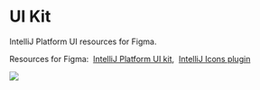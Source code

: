 <!-- Copyright 2000-2024 JetBrains s.r.o. and contributors. Use of this source code is governed by the Apache 2.0 license. -->

# UI Kit

<link-summary>IntelliJ Platform UI resources for Figma.</link-summary>

<p>
Resources for Figma:&nbsp;&nbsp;<a href="https://www.figma.com/community/file/938505862996154830">IntelliJ Platform UI kit</a>,&nbsp; <a href="https://www.figma.com/community/plugin/948276470997072333/IntelliJ-Icons">IntelliJ Icons plugin</a>
</p>

![](uikit_for_guide.png)


